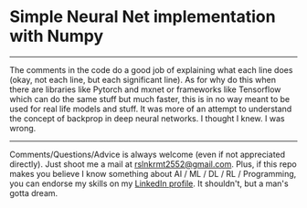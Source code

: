 Simple Neural Net implementation with Numpy
=============================================
---
The comments in the code do a good job of explaining what each line does (okay, not each line, but each significant line). As for why do this when there are libraries like Pytorch and mxnet or frameworks like Tensorflow which can do the same stuff but much faster, this is in no way meant to be used for real life models and stuff. It was more of an attempt to understand the concept of backprop in deep neural networks. I thought I knew. I was wrong.

---

Comments/Questions/Advice is always welcome (even if not appreciated directly). Just shoot me a mail at <rslnkrmt2552@gmail.com>.
Plus, if this repo makes you believe I know something about AI / ML / DL / RL / Programming, you can endorse my skills on my [LinkedIn profile](https://www.linkedin.com/in/rslnkrmt2552/). It shouldn't, but a man's gotta dream.